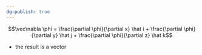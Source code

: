 ```yaml
---
dg-publish: true
---
```


$$\vec\nabla \phi = \frac{\partial \phi}{\partial x} \hat i + \frac{\partial \phi}{\partial y} \hat j + \frac{\partial \phi}{\partial z} \hat k$$
- the result is a vector